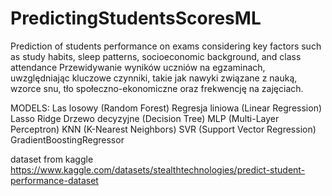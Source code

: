 # PredictingStudentsScoresML

Prediction of students performance on exams  considering key factors such as study habits, sleep patterns, socioeconomic background, and class attendance
Przewidywanie wyników uczniów na egzaminach, uwzględniając kluczowe czynniki, takie jak nawyki związane z nauką, wzorce snu, tło społeczno-ekonomiczne oraz frekwencję na zajęciach.

MODELS:
Las losowy (Random Forest)
Regresja liniowa (Linear Regression)
Lasso
Ridge
Drzewo decyzyjne (Decision Tree)
MLP (Multi-Layer Perceptron)
KNN (K-Nearest Neighbors)
SVR (Support Vector Regression)
GradientBoostingRegressor


dataset from kaggle
https://www.kaggle.com/datasets/stealthtechnologies/predict-student-performance-dataset
